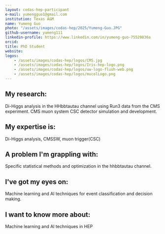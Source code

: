 ```yaml
---
layout: codas-hep-participant
e-mail: yumengguo1@gmail.com
institution: Texas A&M
name: Yumeng Guo
photo: "/assets/images/codas-hep/2025/Yumeng-Guo.JPG"
github-username: yumeng111
linkedin-profile: https://www.linkedin.com/in/yumeng-guo-75529836a
orcid:
title: PhD Student
website:
logos:
    - /assets/images/codas-hep/logos/CMS.jpg
    - /assets/images/codas-hep/logos/Iris-hep-logo.png
    - /assets/images/codas-hep/logos/uw-logo-flush-web.png
    - /assets/images/codas-hep/logos/mucolLogo.png
---
```


## My research:
Di-Higgs analysis in the HHbbtautau channel using Run3 data from the CMS experiment.
CMS muon system CSC detector simulation and development.

## My expertise is:
Di-Higgs analysis, CMSSW, muon trigger(CSC)

## A problem I'm grappling with:
Specific statistical methods and optimization in the hhbbtautau channel.

## I've got my eyes on:
Machine learning and AI techniques for event classification and decision making.

## I want to know more about:
Machine learning and AI techniques in HEP
